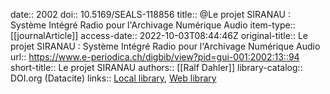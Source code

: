 date:: 2002
doi:: 10.5169/SEALS-118856
title:: @Le projet SIRANAU : Système Intégré Radio pour l'Archivage Numérique Audio
item-type:: [[journalArticle]]
access-date:: 2022-10-03T08:44:46Z
original-title:: Le projet SIRANAU : Système Intégré Radio pour l'Archivage Numérique Audio
url:: https://www.e-periodica.ch/digbib/view?pid=gui-001:2002:13::94
short-title:: Le projet SIRANAU
authors:: [[Ralf Dahler]]
library-catalog:: DOI.org (Datacite)
links:: [Local library](zotero://select/groups/2386895/items/3MK43AWW), [Web library](https://www.zotero.org/groups/2386895/items/3MK43AWW)
